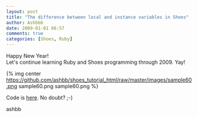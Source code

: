 ```yaml
---
layout: post
title: "The difference between local and instance variables in Shoes"
author: Ashbbb
date: 2009-01-01 06:57
comments: true
categories: [Shoes, Ruby]
---
```

Happy New Year!                                                       
Let's continue learning Ruby and Shoes programming through 2009. Yay! 
<!-- more -->                                                                      
{% img center https://github.com/ashbb/shoes_tutorial_html/raw/master/images/sample60.png sample60.png sample60.png %}                                                          

Code is [here](http://github.com/ashbb/shoes_tutorial_html/tree/master/mdowns/00535_Scope__local_variable_and_instance_variable.mdown). No doubt? ;-)                                           
                                                                      
ashbb                                                                 

